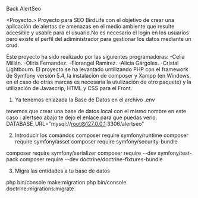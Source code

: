 Back AlertSeo

  <Proyecto.>
Proyecto para SEO BirdLife con el objetivo de crear una aplicación de alertas de amenazas en el medio ambiente que resulte accesible y usable para el usuario.No es necesario el login en los usuarios pero existe el perfil del adiministrador para gestionar los datos mediante un crud.

Este proyecto ha sido realizado por las siguientes programadoras: 
    -Celia Millán.
    -Oliris Fernandez.
    -Florangel Ramirez.
    -Alicia Gárgoles.
    -Cristal Lightbourn.
 <Stack>
El proyecto se ha levantado untilizando PHP con el framework de Symfony versión 5.4, la instalación de composer y Xampp (en Windows, en el caso de otras marcas es necesaria la utulización de otro paquete) y la utilización de Javascrip, HTML y CSS para el Front. 




1. Ya tenemos enlazada la Base de Datos en el archivo .env

tenemos que  crear una base de datos local con el mismo nombre en este caso : alertseo
abajo te dejo el enlace para que puedas verlo.
DATABASE_URL="mysql://root@127.0.0.1:3306/alertseo"

2. Introducir los comandos
composer require symfony/runtime
composer require symfony/asset
composer require symfony/security-bundle
<!-- composer require symfony/filesystem -->
composer require symfony/serializer
composer require --dev symfony/test-pack
composer require --dev doctrine/doctrine-fixtures-bundle


3. Migra las entidades a tu base de datos

php bin/console make:migration
php bin/console doctrine:migrations:migrate
